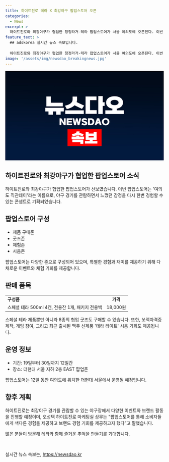 ```yaml
---
title: 하이트진로 테라 X 최강야구 팝업스토어 오픈
categories:
  - News
excerpt: >
  하이트진로와 최강야구가 협업한 청정라거-테라 팝업스토어가 서울 여의도에 오픈된다. 이번 팝업스토어는 야구 경기를 경험할 수 있는 콘셉트로 구성되어 있으며, 스페셜 테라 맥주와 굿즈 등이 판매된다. 또한, 쏘맥자격증 제작과 게임 참여, 그리고 테라 라이트 시음 기회가 제공된다. 팝업스토어는 19일부터 30일까지 12일간 더현대 서울 지하 2층 EAST 팝업존에서 운영되며, 최강야구 경기장에서도 다양한 이벤트와 브랜드 활동이 예정되어 있다.
feature_text: >
  ## adskorea 실시간 뉴스 속보입니다.

  하이트진로와 최강야구가 협업한 청정라거-테라 팝업스토어가 서울 여의도에 오픈된다. 이번 팝업스토어는 야구 경기를 경험할 수 있는 콘셉트로 구성되어 있으며, 스페셜 테라 맥주와 굿즈 등이 판매된다. 또한, 쏘맥자격증 제작과 게임 참여, 그리고 테라 라이트 시음 기회가 제공된다. 팝업스토어는 19일부터 30일까지 12일간 더현대 서울 지하 2층 EAST 팝업존에서 운영되며, 최강야구 경기장에서도 다양한 이벤트와 브랜드 활동이 예정되어 있다.
image: '/assets/img/newsdao_breakingnews.jpg'
---
```


<p><img src="/assets/img/newsdao_breakingnews.jpg" alt="adskorea 속보" /></p>

<h2>하이트진로와 최강야구가 협업한 팝업스토어 소식</h2>

<p data-ke-size="size16">하이트진로와 최강야구가 협업한 팝업스토어가 선보였습니다. 이번 팝업스토어는 '여의도 직관데이'라는 이름으로, 야구 경기를 관람하면서 느꼈던 감정을 다시 한번 경험할 수 있는 콘셉트로 기획되었습니다.</p>

<h2 data-ke-size="size26">팝업스토어 구성</h2>

<ul>
  <li>제품 구매존</li>
  <li>굿즈존</li>
  <li>체험존</li>
  <li>시음존</li>
</ul>

<p data-ke-size="size16">팝업스토어는 다양한 존으로 구성되어 있으며, 특별한 경험과 재미를 제공하기 위해 다채로운 이벤트와 체험 기회를 제공합니다.</p>

<h2 data-ke-size="size26">판매 품목</h2>

<table>
  <tr>
    <td><b>구성품</b></td>
    <td style="text-align: center; height: 17px;"><b>가격</b></td>
  </tr>
  <tr>
    <td>스페셜 테라 500ml 4캔, 전용잔 1개, 패키지 전용백</td>
    <td style="text-align: center; height: 17px;">18,000원</td>
  </tr>
</table>

<p data-ke-size="size16">스페셜 테라 제품뿐만 아니라 8종의 협업 굿즈도 구매할 수 있습니다. 또한, 쏘맥자격증 제작, 게임 참여, 그리고 최근 출시된 맥주 신제품 '테라 라이트' 시음 기회도 제공됩니다.</p>

<h2 data-ke-size="size26">운영 정보</h2>

<ul>
  <li>기간: 19일부터 30일까지 12일간</li>
  <li>장소: 더현대 서울 지하 2층 EAST 팝업존</li>
</ul>

<p data-ke-size="size16">팝업스토어는 12일 동안 여의도에 위치한 더현대 서울에서 운영될 예정입니다. </p>

<h2 data-ke-size="size26">향후 계획</h2>

<p data-ke-size="size16">하이트진로는 최강야구 경기를 관람할 수 있는 야구장에서 다양한 이벤트와 브랜드 활동을 진행할 예정이며, 오성택 하이트진로 마케팅실 상무는 "팝업스토어를 통해 소비자들에게 색다른 경험을 제공하고 브랜드 경험 기회를 제공하고자 했다”고 말했습니다.</p>

<p data-ke-size="size16">많은 분들이 방문해 테라와 함께 즐거운 추억을 만들기를 기대합니다.</p>

<p data-ke-size="size16">&nbsp;</p>
실시간 뉴스 속보는, <a href="https://newsdao.kr" rel="dofollow">https://newsdao.kr</a>



